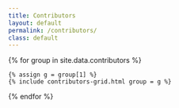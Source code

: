 ```yaml
---
title: Contributors
layout: default
permalink: /contributors/
class: default
---
```


<div class="container">

<div class="row">

<div>
    
{% for group in site.data.contributors %}
    
    {% assign g = group[1] %}
    {% include contributors-grid.html group = g %}

{% endfor %}

</div>

</div>

</div>
